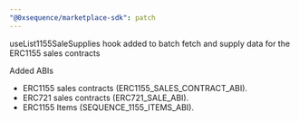 ```yaml
---
"@0xsequence/marketplace-sdk": patch
---
```


useList1155SaleSupplies hook added to batch fetch and supply data for the ERC1155 sales contracts

Added ABIs
- ERC1155 sales contracts (ERC1155_SALES_CONTRACT_ABI).
- ERC721 sales contracts (ERC721_SALE_ABI).
- ERC1155 Items (SEQUENCE_1155_ITEMS_ABI).
